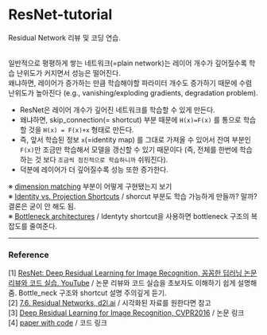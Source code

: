 # ResNet-tutorial
Residual Network 리뷰 및 코딩 연습. <br/><br/>

일반적으로 평평하게 쌓는 네트워크(=plain network)는 레이어 개수가 깊어질수록 학습 난위도가 커지면서 성능은 떨어진다. <br/>
왜냐하면, 레이어가 증가하는 만큼 학습해야할 파라미터 개수도 증가하기 때문에 수렴 난위도가 높아진다 (e.g., vanishing/exploding gradients, degradation problem). 

* ResNet은 레이어 개수가 깊어진 네트워크를 학습할 수 있게 만든다. 
* 왜냐하면, skip_connection(= shortcut) 부분 때문에 ```H(x)=F(x)``` 를 통으로 학습할 것을 ```H(x) = F(x)+x``` 형태로 만든다. 
* 즉, 앞서 학습된 정보 ```x```(=identity map) 를 그대로 가져올 수 있어서 잔여 부분인 ```F(x)```만 조금만 학습해서 모델을 갱신할 수 있기 때문이다 (즉, 전체를 한번에 학습하는 것 보다 ```조금씩 점진적으로 학습하니까``` 쉬워진다). 
* 덕분에 레이어가 더 깊어질수록 성능 또한 증가한다. 


※ [dimension matching](https://youtu.be/671BsKl8d0E?t=1628) 부분이 어떻게 구현됐는지 보기 <br/>
※ [Identity vs. Projection Shortcuts](https://youtu.be/671BsKl8d0E?t=2032) / shorcut 부분도 학습 가능하게 만들까? 말까? 결론은 굳이 안 해도 됨. <br/>
※ [Bottleneck architectures](https://youtu.be/671BsKl8d0E?t=2079) / Identyty shortcut을 사용하면 bottleneck 구조의 복잡도를 줄여준다. 


***
### Reference 
[1] [ResNet: Deep Residual Learning for Image Recognition, 꼼꼼한 딥러닝 논문 리뷰와 코드 실습, YouTube](https://youtu.be/671BsKl8d0E) / 논문 리뷰와 코드 실습을 초보자도 이해하기 쉽게 설명해줌. Bottle_neck 구조와 shortcut 설명 주의깊게 듣기.  <br/>
[2] [7.6. Residual Networks, d2l.ai](https://d2l.ai/chapter_convolutional-modern/resnet.html) / 시각화된 자료를 원한다면 참고 <br/>
[3] [Deep Residual Learning for Image Recognition, CVPR2016](https://openaccess.thecvf.com/content_cvpr_2016/html/He_Deep_Residual_Learning_CVPR_2016_paper.html) / 논문 링크 <br/>
[4] [paper with code](https://paperswithcode.com/paper/deep-residual-learning-for-image-recognition) / 코드 링크 


